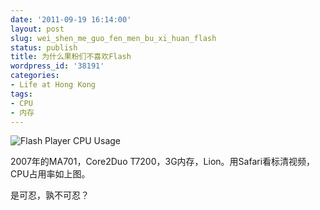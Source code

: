 ```yaml
---
date: '2011-09-19 16:14:00'
layout: post
slug: wei_shen_me_guo_fen_men_bu_xi_huan_flash
status: publish
title: 为什么果粉们不喜欢Flash
wordpress_id: '38191'
categories:
- Life at Hong Kong
tags:
- CPU
- 内存
---
```


![Flash Player CPU Usage](http://qingpei.me/wordpress/wp-content/uploads/2011/09/Flash-Player-CPU-Usage.png)




2007年的MA701，Core2Duo T7200，3G内存，Lion。用Safari看标清视频，CPU占用率如上图。




是可忍，孰不可忍？
